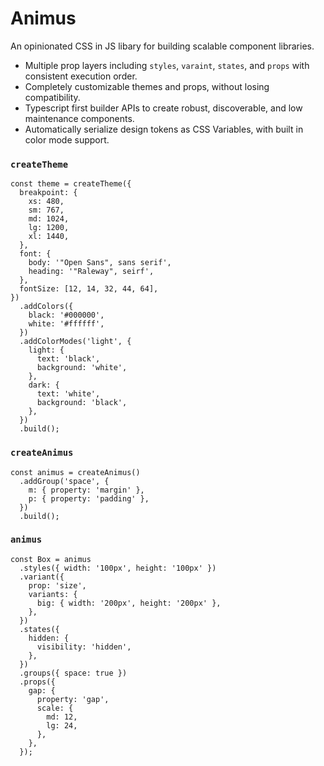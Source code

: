 # Animus

An opinionated CSS in JS libary for building scalable component libraries.

- Multiple prop layers including `styles`, `varaint`, `states`, and `props` with consistent execution order.
- Completely customizable themes and props, without losing compatibility.
- Typescript first builder APIs to create robust, discoverable, and low maintenance components.
- Automatically serialize design tokens as CSS Variables, with built in color mode support.

### `createTheme`

```tsx
const theme = createTheme({
  breakpoint: {
    xs: 480,
    sm: 767,
    md: 1024,
    lg: 1200,
    xl: 1440,
  },
  font: {
    body: '"Open Sans", sans serif',
    heading: '"Raleway", seirf',
  },
  fontSize: [12, 14, 32, 44, 64],
})
  .addColors({
    black: '#000000',
    white: '#ffffff',
  })
  .addColorModes('light', {
    light: {
      text: 'black',
      background: 'white',
    },
    dark: {
      text: 'white',
      background: 'black',
    },
  })
  .build();
```

### `createAnimus`

```tsx
const animus = createAnimus()
  .addGroup('space', {
    m: { property: 'margin' },
    p: { property: 'padding' },
  })
  .build();
```

### `animus`

```tsx
const Box = animus
  .styles({ width: '100px', height: '100px' })
  .variant({
    prop: 'size',
    variants: {
      big: { width: '200px', height: '200px' },
    },
  })
  .states({
    hidden: {
      visibility: 'hidden',
    },
  })
  .groups({ space: true })
  .props({
    gap: {
      property: 'gap',
      scale: {
        md: 12,
        lg: 24,
      },
    },
  });
```
